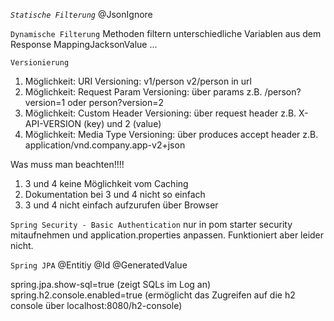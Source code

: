_`Statische Filterung`_
@JsonIgnore

`Dynamische Filterung`
Methoden filtern unterschiedliche Variablen aus dem Response
MappingJacksonValue ...

`Versionierung`
1. Möglichkeit: URI Versioning: v1/person v2/person in url 
2. Möglichkeit: Request Param Versioning: über params z.B. /person?version=1 oder person?version=2
3. Möglichkeit: Custom Header Versioning: über request header z.B. X-API-VERSION (key) und 2 (value)
4. Möglichkeit: Media Type Versioning: über produces accept header z.B. application/vnd.company.app-v2+json

Was muss man beachten!!!!
1. 3 und 4 keine Möglichkeit vom Caching
2. Dokumentation bei 3 und 4 nicht so einfach
3. 3 und 4 nicht einfach aufzurufen über Browser

`Spring Security - Basic Authentication`
nur in pom starter security mitaufnehmen und application.properties anpassen. Funktioniert aber leider nicht.

`Spring JPA`
@Entitiy
@Id
@GeneratedValue

spring.jpa.show-sql=true (zeigt SQLs im Log an)
spring.h2.console.enabled=true (ermöglicht das Zugreifen auf die h2 console über localhost:8080/h2-console)